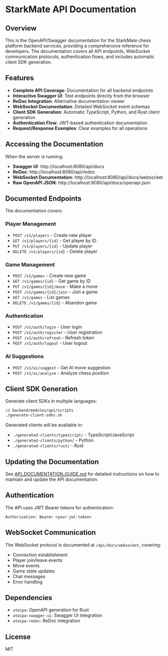 # StarkMate API Documentation

## Overview

This is the OpenAPI/Swagger documentation for the StarkMate chess platform backend services, providing a comprehensive reference for developers. The documentation covers all API endpoints, WebSocket communication protocols, authentication flows, and includes automatic client SDK generation.

## Features

- **Complete API Coverage**: Documentation for all backend endpoints
- **Interactive Swagger UI**: Test endpoints directly from the browser
- **ReDoc Integration**: Alternative documentation viewer
- **WebSocket Documentation**: Detailed WebSocket event schemas
- **Client SDK Generation**: Automatic TypeScript, Python, and Rust client generation
- **Authentication Flow**: JWT-based authentication documentation
- **Request/Response Examples**: Clear examples for all operations

## Accessing the Documentation

When the server is running:

- **Swagger UI**: http://localhost:8080/api/docs
- **ReDoc**: http://localhost:8080/api/redoc
- **WebSocket Documentation**: http://localhost:8080/api/docs/websocket
- **Raw OpenAPI JSON**: http://localhost:8080/api/docs/openapi.json

## Documented Endpoints

The documentation covers:

### Player Management
- `POST /v1/players` - Create new player
- `GET /v1/players/{id}` - Get player by ID
- `PUT /v1/players/{id}` - Update player
- `DELETE /v1/players/{id}` - Delete player

### Game Management
- `POST /v1/games` - Create new game
- `GET /v1/games/{id}` - Get game by ID
- `PUT /v1/games/{id}/move` - Make a move
- `POST /v1/games/{id}/join` - Join a game
- `GET /v1/games` - List games
- `DELETE /v1/games/{id}` - Abandon game

### Authentication
- `POST /v1/auth/login` - User login
- `POST /v1/auth/register` - User registration
- `POST /v1/auth/refresh` - Refresh token
- `POST /v1/auth/logout` - User logout

### AI Suggestions
- `POST /v1/ai/suggest` - Get AI move suggestion
- `POST /v1/ai/analyze` - Analyze chess position

## Client SDK Generation

Generate client SDKs in multiple languages:

```bash
cd backend/modules/api/scripts
./generate-client-sdks.sh
```

Generated clients will be available in:
- `./generated-clients/typescript/` - TypeScript/JavaScript
- `./generated-clients/python/` - Python
- `./generated-clients/rust/` - Rust

## Updating the Documentation

See [API_DOCUMENTATION_GUIDE.md](API_DOCUMENTATION_GUIDE.md) for detailed instructions on how to maintain and update the API documentation.

## Authentication

The API uses JWT Bearer tokens for authentication:

```http
Authorization: Bearer <your-jwt-token>
```

## WebSocket Communication

The WebSocket protocol is documented at `/api/docs/websocket`, covering:

- Connection establishment
- Player join/leave events
- Move events
- Game state updates
- Chat messages
- Error handling

## Dependencies

- `utoipa`: OpenAPI generation for Rust
- `utoipa-swagger-ui`: Swagger UI integration
- `utoipa-redoc`: ReDoc integration

## License

MIT
